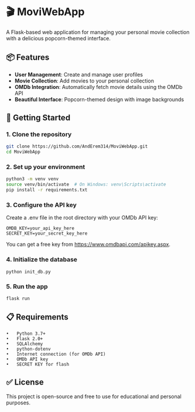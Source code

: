 # 🎬 MoviWebApp

A Flask-based web application for managing your personal movie collection with a delicious popcorn-themed interface.

## 📦 Features

- **User Management**: Create and manage user profiles
- **Movie Collection**: Add movies to your personal collection
- **OMDb Integration**: Automatically fetch movie details using the OMDb API
- **Beautiful Interface**: Popcorn-themed design with image backgrounds

## 🚀 Getting Started

### 1. Clone the repository
```bash
git clone https://github.com/AndErem314/MoviWebApp.git
cd MoviWebApp
```

### 2. Set up your environment
```bash
python3 -m venv venv
source venv/bin/activate  # On Windows: venv\Scripts\activate
pip install -r requirements.txt
```

### 3. Configure the API key

Create a .env file in the root directory with your OMDb API key:
```
OMDB_KEY=your_api_key_here
SECRET_KEY=your_secret_key_here
```

You can get a free key from https://www.omdbapi.com/apikey.aspx.

### 4. Initialize the database
```
python init_db.py
```
### 5. Run the app
```
flask run
```
## 📋 Requirements
	•	Python 3.7+
    •	Flask 2.0+
    •	SQLAlchemy
    •	python-dotenv
	•	Internet connection (for OMDb API)
	•	OMDb API key
    •	SECRET KEY for flash

## ✅ License

This project is open-source and free to use for educational and personal purposes.